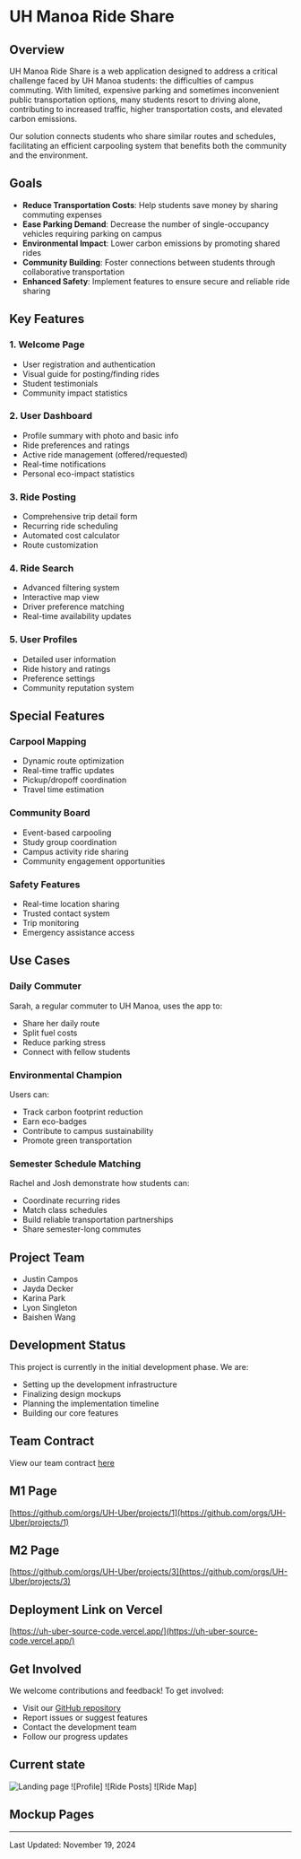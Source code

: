 # UH Manoa Ride Share

## Overview

UH Manoa Ride Share is a web application designed to address a critical challenge faced by UH Manoa students: the difficulties of campus commuting. With limited, expensive parking and sometimes inconvenient public transportation options, many students resort to driving alone, contributing to increased traffic, higher transportation costs, and elevated carbon emissions.

Our solution connects students who share similar routes and schedules, facilitating an efficient carpooling system that benefits both the community and the environment.

## Goals

- **Reduce Transportation Costs**: Help students save money by sharing commuting expenses
- **Ease Parking Demand**: Decrease the number of single-occupancy vehicles requiring parking on campus
- **Environmental Impact**: Lower carbon emissions by promoting shared rides
- **Community Building**: Foster connections between students through collaborative transportation
- **Enhanced Safety**: Implement features to ensure secure and reliable ride sharing

## Key Features

### 1. Welcome Page
- User registration and authentication
- Visual guide for posting/finding rides
- Student testimonials
- Community impact statistics

### 2. User Dashboard
- Profile summary with photo and basic info
- Ride preferences and ratings
- Active ride management (offered/requested)
- Real-time notifications
- Personal eco-impact statistics

### 3. Ride Posting
- Comprehensive trip detail form
- Recurring ride scheduling
- Automated cost calculator
- Route customization

### 4. Ride Search
- Advanced filtering system
- Interactive map view
- Driver preference matching
- Real-time availability updates

### 5. User Profiles
- Detailed user information
- Ride history and ratings
- Preference settings
- Community reputation system

## Special Features

### Carpool Mapping
- Dynamic route optimization
- Real-time traffic updates
- Pickup/dropoff coordination
- Travel time estimation

### Community Board
- Event-based carpooling
- Study group coordination
- Campus activity ride sharing
- Community engagement opportunities

### Safety Features
- Real-time location sharing
- Trusted contact system
- Trip monitoring
- Emergency assistance access

## Use Cases

### Daily Commuter
Sarah, a regular commuter to UH Manoa, uses the app to:
- Share her daily route
- Split fuel costs
- Reduce parking stress
- Connect with fellow students

### Environmental Champion
Users can:
- Track carbon footprint reduction
- Earn eco-badges
- Contribute to campus sustainability
- Promote green transportation

### Semester Schedule Matching
Rachel and Josh demonstrate how students can:
- Coordinate recurring rides
- Match class schedules
- Build reliable transportation partnerships
- Share semester-long commutes

## Project Team

- Justin Campos
- Jayda Decker
- Karina Park
- Lyon Singleton
- Baishen Wang

## Development Status

This project is currently in the initial development phase. We are:
- Setting up the development infrastructure
- Finalizing design mockups
- Planning the implementation timeline
- Building our core features

## Team Contract

View our team contract [here](https://docs.google.com/document/d/1-mcSvmThZ-aZ6_CZlB_yksfq7MiZ57kAd3QDrStG7zA/edit?tab=t.0)


## M1 Page

[https://github.com/orgs/UH-Uber/projects/1](https://github.com/orgs/UH-Uber/projects/1)
 
## M2 Page
[https://github.com/orgs/UH-Uber/projects/3](https://github.com/orgs/UH-Uber/projects/3)

## Deployment Link on Vercel 

[https://uh-uber-source-code.vercel.app/](https://uh-uber-source-code.vercel.app/)


## Get Involved

We welcome contributions and feedback! To get involved:
- Visit our [GitHub repository](https://github.com/UH-Uber/UH-Uber-SourceCode)
- Report issues or suggest features
- Contact the development team
- Follow our progress updates



## Current state
![Landing page](images/LandingPage.png)
![Profile]
![Ride Posts]
![Ride Map]


## Mockup Pages






---
Last Updated: November 19, 2024
